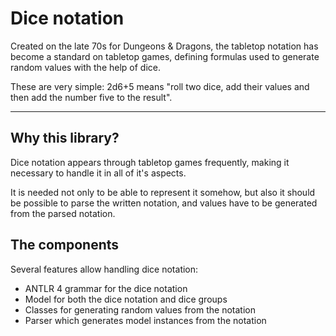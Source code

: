 # Dice notation

Created on the late 70s for Dungeons & Dragons, the tabletop notation has become a standard on tabletop games, defining formulas used to generate random values with the help of dice.

These are very simple: 2d6+5 means "roll two dice, add their values and then add the number five to the result".

---

## Why this library?

Dice notation appears through tabletop games frequently, making it necessary to handle it in all of it's aspects.

It is needed not only to be able to represent it somehow, but also it should be possible to parse the written notation, and values have to be generated from the parsed notation.

## The components

Several features allow handling dice notation:

- ANTLR 4 grammar for the dice notation
- Model for both the dice notation and dice groups
- Classes for generating random values from the notation
- Parser which generates model instances from the notation
